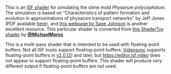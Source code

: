 This is an [ISF shader](https://isf.video) for simulating the slime mold
_Physarum polycephalum_. The simulation is based on “Characteristics of pattern
formation and evolution in approximations of physarum transport networks” by
Jeff Jones (PDF available [here](https://uwe-repository.worktribe.com/output/980579)),
and [this webpage by Sage Johnson](https://cargocollective.com/sagejenson/physarum)
is another excellent resource. This particular shader is converted from
[this ShaderToy shader](https://www.shadertoy.com/view/ttsfWn) by
[**@MichaelMoroz**](https://github.com/MichaelMoroz).

This is a multi-pass shader that is intended to be used with floating-point
buffers. Not all ISF hosts support floating-point buffers.
[Videosync](https://videosync.showsync.com/download) supports floating-point
buffers in
[v2.0.12](https://support.showsync.com/release-notes/videosync/2.0#2012)) and
later, but https://editor.isf.video does not appear to support floating-point
buffers. This shader will produce *very* different output if floating-point
buffers are not used.
